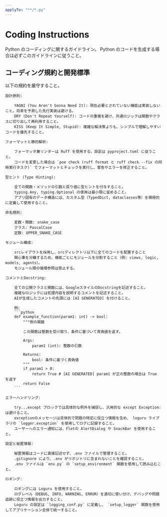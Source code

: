 ```yaml
---
applyTo: "**/*.py"
---
```


# Coding Instructions

Python のコーディングに関するガイドライン。
Python のコードを生成する場合は必ずこのガイドラインに従うこと。

## コーディング規約と開発標準

以下の規約を厳守すること。

    設計原則:

        YAGNI (You Aren't Gonna Need It): 現在必要とされていない機能は実装しないこと。将来を予測した先行実装は避ける。
        DRY (Don't Repeat Yourself): コードの重複を避け、共通ロジックは関数やクラスに切り出して再利用すること。
        KISS (Keep It Simple, Stupid): 複雑な解決策よりも、シンプルで理解しやすいコードを優先すること。

    フォーマットと静的解析:

        フォーマッタ兼リンターは Ruff を使用する。設定は pyproject.toml に従うこと。
        コードを変更した場合は `poe check (ruff format と ruff check --fix の同時実行タスク)` でフォーマットとチェックを実行し、警告やエラーを修正すること。

    型ヒント (Type Hinting):

        全ての関数・メソッドの引数と戻り値に型ヒントを付与すること。
        typing.Any, typing.Optional の使用は最小限に留めること。
        アプリ固有のデータ構造には、カスタム型（TypedDict, dataclasses等）を積極的に定義して使用すること。

    命名規則:

        変数・関数: snake_case
        クラス: PascalCase
        定数: UPPER_SNAKE_CASE

    モジュール構成:

        srcレイアウトを採用し、srcディレクトリ以下に全てのコードを配置すること
        関心事を分離するため、機能ごとにモジュールを分割すること（例: views, logic, models, agents）。
        モジュール間の循環参照は禁止する。

    コメントとDocstring:

        全ての公開クラスと関数には、GoogleスタイルのDocstringを記述すること。
        複雑なロジックには処理内容を説明するコメントを記述すること。
        AIが生成したコメントの先頭には [AI GENERATED] を付けること。

        例:
        ```python
        def example_function(param1: int) -> bool:
            """例の関数

            この関数は整数を受け取り、条件に基づいて真偽値を返す。

            Args:
                param1 (int): 整数の引数

            Returns:
                bool: 条件に基づく真偽値
            """
            if param1 > 0:
                return True # [AI GENERATED] param1 が正の整数の場合は True を返す
            return False
        ```

    エラーハンドリング:

        try...except ブロックでは具体的な例外を捕捉し、汎用的な except Exception: は避けること。
        exceptionのメッセージは具体的で問題の特定に役立つ情報を含め、 loguru ライブラリの `logger.exception` を使用してログに記録すること。
        ユーザーへのエラー通知には、Fletの AlertDialog や SnackBar を使用すること。

    設定と秘匿情報:

        秘匿情報はコードに直接記述せず、.env ファイルで管理すること。
        .gitignore により、.env がリポジトリに含まれないことを確認すること。
        .env ファイルは `env.py` の `setup_environment` 関数を使用して読み込むこと。

    ロギング:

        ロギングには Loguru を使用すること。
        ログレベル（DEBUG, INFO, WARNING, ERROR）を適切に使い分け、デバッグや問題追跡に役立つ情報を出力すること。
        Loguru の設定は `logging_conf.py` に定義し、 `setup_logger` 関数を使用してアプリケーション全体で統一すること。
